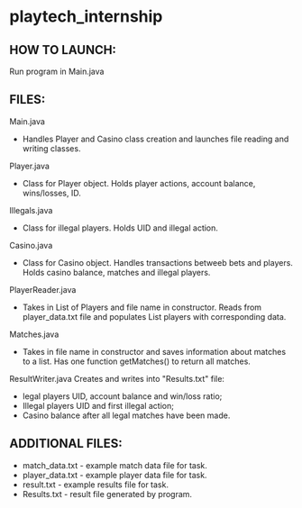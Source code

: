 # playtech_internship


## HOW TO LAUNCH:
Run program in Main.java

## FILES:
Main.java
* Handles Player and Casino class creation and launches file reading and writing classes.

Player.java
* Class for Player object. Holds player actions, account balance, wins/losses, ID.

Illegals.java
* Class for illegal players. Holds UID and illegal action.

Casino.java
* Class for Casino object. Handles transactions betweeb bets and players. Holds casino balance, matches and illegal players.

PlayerReader.java
* Takes in List of Players and file name in constructor. Reads from player_data.txt file and populates List players with corresponding data.

Matches.java
* Takes in file name in constructor and saves information about matches to a list. Has one function getMatches() to return all matches.

ResultWriter.java
Creates and writes into "Results.txt" file:
 * legal players UID, account balance and win/loss ratio;
 * Illegal players UID and first illegal action;
 * Casino balance after all legal matches have been made.

## ADDITIONAL FILES:
* match_data.txt - example match data file for task.
* player_data.txt - example player data file for task.
* result.txt - example results file for task.
* Results.txt - result file generated by program.
